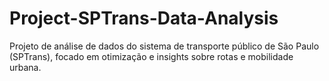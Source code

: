# Project-SPTrans-Data-Analysis
Projeto de análise de dados do sistema de transporte público de São Paulo (SPTrans), focado em otimização e insights sobre rotas e mobilidade urbana.

